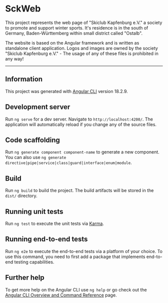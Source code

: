 # SckWeb

This project represents the web page of "Skiclub Kapfenburg e.V." a society to promote and support winter sports. It's residence is in the south of Germany, Baden-Württemberg within small district called "Ostalb".

The website is based on the Angular framework and is written as standalone client application. Logos and images are owned by the society "Skiclub Kapfenburg e.V." - The usage of any of these files is prohibited in any way!

---

## Information
 
This project was generated with [Angular CLI](https://github.com/angular/angular-cli) version 18.2.9.

## Development server

Run `ng serve` for a dev server. Navigate to `http://localhost:4200/`. The application will automatically reload if you change any of the source files.

## Code scaffolding

Run `ng generate component component-name` to generate a new component. You can also use `ng generate directive|pipe|service|class|guard|interface|enum|module`.

## Build

Run `ng build` to build the project. The build artifacts will be stored in the `dist/` directory.

## Running unit tests

Run `ng test` to execute the unit tests via [Karma](https://karma-runner.github.io).

## Running end-to-end tests

Run `ng e2e` to execute the end-to-end tests via a platform of your choice. To use this command, you need to first add a package that implements end-to-end testing capabilities.

## Further help

To get more help on the Angular CLI use `ng help` or go check out the [Angular CLI Overview and Command Reference](https://angular.dev/tools/cli) page.
